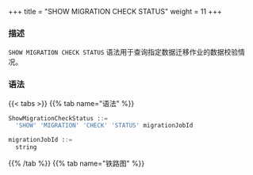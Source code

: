+++
title = "SHOW MIGRATION CHECK STATUS"
weight = 11
+++

### 描述

`SHOW MIGRATION CHECK STATUS` 语法用于查询指定数据迁移作业的数据校验情况。

### 语法

{{< tabs >}}
{{% tab name="语法" %}}
```sql
ShowMigrationCheckStatus ::=
  'SHOW' 'MIGRATION' 'CHECK' 'STATUS' migrationJobId 

migrationJobId ::=
  string
```
{{% /tab %}}
{{% tab name="铁路图" %}}
<iframe frameborder="0" name="diagram" id="diagram" width="100%" height="100%"></iframe>
{{% /tab %}}
{{< /tabs >}}

### 补充说明

- `migrationJobId` 需要通过 [SHOW MIGRATION LIST](/cn/user-manual/shardingsphere-proxy/distsql/syntax/ral/migration/show-migration-list/) 语法查询获得

### 返回值说明

| 列                   | 说明     |
|---------------------|--------|
| tables              | 校验表    |
| result              | 校验结果   |
| finished_percentage | 校验完成度  |
| remaining_seconds   | 剩余时间   |
| check_begin_time    | 校验开始时间 |
| check_end_time      | 校验结束时间 |
| error_message       | 错误信息提示 |

### 示例

- 查询指定数据迁移作业的数据校验情况

```sql
SHOW MIGRATION CHECK STATUS 'j010180026753ef0e25d3932d94d1673ba551';
```

```sql
mysql> SHOW MIGRATION CHECK STATUS 'j010180026753ef0e25d3932d94d1673ba551';
+---------+--------+---------------------+-------------------+-------------------------+-------------------------+------------------+---------------+
| tables  | result | finished_percentage | remaining_seconds | check_begin_time        | check_end_time          | duration_seconds | error_message |
+---------+--------+---------------------+-------------------+-------------------------+-------------------------+------------------+---------------+
| t_order | true   | 100                 | 0                 | 2022-11-01 17:57:39.940 | 2022-11-01 17:57:40.587 | 0                |               |
+---------+--------+---------------------+-------------------+-------------------------+-------------------------+------------------+---------------+
1 row in set (0.01 sec)
```

### 保留字

`SHOW`、`MIGRATION`、`CHECK`、`STATUS`

### 相关链接

- [保留字](/cn/user-manual/shardingsphere-proxy/distsql/syntax/reserved-word/)
- [SHOW MIGRATION LIST](/cn/user-manual/shardingsphere-proxy/distsql/syntax/ral/migration/show-migration-list/)